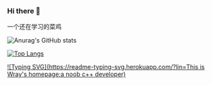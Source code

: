 ### Hi there 👋
一个还在学习的菜鸡
<!--
**wushuangliu070/wushuangliu070** is a ✨ _special_ ✨ repository because its `README.md` (this file) appears on your GitHub profile.

Here are some ideas to get you started:

- 🔭 I’m currently working on ...
- 🌱 I’m currently learning ...
- 👯 I’m looking to collaborate on ...
- 🤔 I’m looking for help with ...
- 💬 Ask me about ...
- 📫 How to reach me: ...
- 😄 Pronouns: ...
- ⚡ Fun fact: ...
-->


![Anurag's GitHub stats](https://github-readme-stats.vercel.app/api?username=wushuangliu070&show_icons=true&theme=dracula)


[![Top Langs](https://github-readme-stats.vercel.app/api/top-langs/?username=wushuangliu070)](https://github.com/anuraghazra/github-readme-stats)


[![Typing SVG](https://readme-typing-svg.herokuapp.com/?lin=This is Wray's homepage;a noob c++ developer)](https://git.io/typing-svg)
